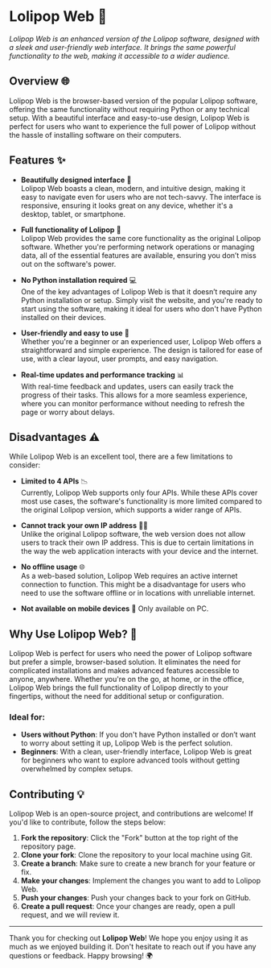 # Lolipop Web 🍭




*Lolipop Web is an enhanced version of the Lolipop software, designed with a sleek and user-friendly web interface. It brings the same powerful functionality to the web, making it accessible to a wider audience.*

## Overview 🌐

Lolipop Web is the browser-based version of the popular Lolipop software, offering the same functionality without requiring Python or any technical setup. With a beautiful interface and easy-to-use design, Lolipop Web is perfect for users who want to experience the full power of Lolipop without the hassle of installing software on their computers.

## Features ✨

- **Beautifully designed interface** 🎨  
  Lolipop Web boasts a clean, modern, and intuitive design, making it easy to navigate even for users who are not tech-savvy. The interface is responsive, ensuring it looks great on any device, whether it's a desktop, tablet, or smartphone.

- **Full functionality of Lolipop** 🔧  
  Lolipop Web provides the same core functionality as the original Lolipop software. Whether you're performing network operations or managing data, all of the essential features are available, ensuring you don’t miss out on the software's power.

- **No Python installation required** 💻  
  One of the key advantages of Lolipop Web is that it doesn’t require any Python installation or setup. Simply visit the website, and you're ready to start using the software, making it ideal for users who don't have Python installed on their devices.

- **User-friendly and easy to use** 🤖  
  Whether you're a beginner or an experienced user, Lolipop Web offers a straightforward and simple experience. The design is tailored for ease of use, with a clear layout, user prompts, and easy navigation.


- **Real-time updates and performance tracking** 📊  
  With real-time feedback and updates, users can easily track the progress of their tasks. This allows for a more seamless experience, where you can monitor performance without needing to refresh the page or worry about delays.

## Disadvantages ⚠️

While Lolipop Web is an excellent tool, there are a few limitations to consider:

- **Limited to 4 APIs** 📉  
  Currently, Lolipop Web supports only four APIs. While these APIs cover most use cases, the software's functionality is more limited compared to the original Lolipop version, which supports a wider range of APIs.

- **Cannot track your own IP address** 🕵️‍♂️  
  Unlike the original Lolipop software, the web version does not allow users to track their own IP address. This is due to certain limitations in the way the web application interacts with your device and the internet.

- **No offline usage** 🌐  
  As a web-based solution, Lolipop Web requires an active internet connection to function. This might be a disadvantage for users who need to use the software offline or in locations with unreliable internet.

- **Not available on mobile devices** 📱
  Only available on PC.


## Why Use Lolipop Web? 🌟

Lolipop Web is perfect for users who need the power of Lolipop software but prefer a simple, browser-based solution. It eliminates the need for complicated installations and makes advanced features accessible to anyone, anywhere. Whether you're on the go, at home, or in the office, Lolipop Web brings the full functionality of Lolipop directly to your fingertips, without the need for additional setup or configuration.

### Ideal for:

- **Users without Python**: If you don't have Python installed or don’t want to worry about setting it up, Lolipop Web is the perfect solution.
- **Beginners**: With a clean, user-friendly interface, Lolipop Web is great for beginners who want to explore advanced tools without getting overwhelmed by complex setups.

## Contributing 💡

Lolipop Web is an open-source project, and contributions are welcome! If you'd like to contribute, follow the steps below:

1. **Fork the repository**: Click the "Fork" button at the top right of the repository page.
2. **Clone your fork**: Clone the repository to your local machine using Git.
3. **Create a branch**: Make sure to create a new branch for your feature or fix.
4. **Make your changes**: Implement the changes you want to add to Lolipop Web.
5. **Push your changes**: Push your changes back to your fork on GitHub.
6. **Create a pull request**: Once your changes are ready, open a pull request, and we will review it.



---

Thank you for checking out **Lolipop Web**! We hope you enjoy using it as much as we enjoyed building it. Don't hesitate to reach out if you have any questions or feedback. Happy browsing! 🌍
